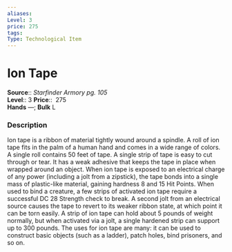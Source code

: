 ```yaml
---
aliases: 
Level: 3 
price: 275
tags: 
Type: Technological Item
---
```


# Ion Tape

**Source**:: _Starfinder Armory pg. 105_  
**Level**:: 3
**Price**::  275  
**Hands** —; **Bulk** L

### Description

Ion tape is a ribbon of material tightly wound around a spindle. A roll of ion tape fits in the palm of a human hand and comes in a wide range of colors. A single roll contains 50 feet of tape. A single strip of tape is easy to cut through or tear. It has a weak adhesive that keeps the tape in place when wrapped around an object. When ion tape is exposed to an electrical charge of any power (including a jolt from a zipstick), the tape bonds into a single mass of plastic-like material, gaining hardness 8 and 15 Hit Points. When used to bind a creature, a few strips of activated ion tape require a successful DC 28 Strength check to break. A second jolt from an electrical source causes the tape to revert to its weaker ribbon state, at which point it can be torn easily. A strip of ion tape can hold about 5 pounds of weight normally, but when activated via a jolt, a single hardened strip can support up to 300 pounds. The uses for ion tape are many: it can be used to construct basic objects (such as a ladder), patch holes, bind prisoners, and so on.
